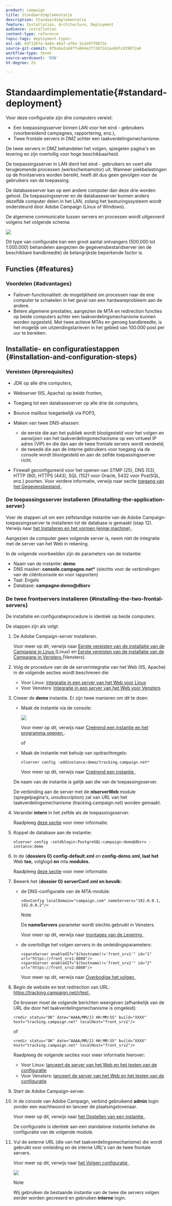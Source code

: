```yaml
---
product: campaign
title: Standaardimplementatie
description: Standaardimplementatie
feature: Installation, Architecture, Deployment
audience: installation
content-type: reference
topic-tags: deployment-types-
exl-id: 4df126fa-4a6e-46a7-af6e-1e2e97f0072e
source-git-commit: 0fba6a2ad4ffa864e2f726f241aa9d7cd39072a6
workflow-type: tm+mt
source-wordcount: '836'
ht-degree: 2%

---
```


# Standaardimplementatie{#standard-deployment}



Voor deze configuratie zijn drie computers vereist:

* Een toepassingsserver binnen LAN voor het eind - gebruikers (voorbereidend campagnes, rapportering, enz.),
* Twee frontale servers in DMZ achter een taakverdelingsmechanisme.

De twee servers in DMZ behandelen het volgen, spiegelen pagina&#39;s en levering en zijn overtollig voor hoge beschikbaarheid.

De toepassingsserver in LAN dient het eind - gebruikers en voert alle terugkomende processen (werkschemamotor) uit. Wanneer piekbelastingen op de frontservers worden bereikt, heeft dit dus geen gevolgen voor de gebruikers van de toepassing.

De databaseserver kan op een andere computer dan deze drie worden gehost. De toepassingsserver en de databaseserver kunnen anders dezelfde computer delen in het LAN, zolang het besturingssysteem wordt ondersteund door Adobe Campaign (Linux of Windows).

De algemene communicatie tussen servers en processen wordt uitgevoerd volgens het volgende schema:

![](assets/s_001_ncs_install_standardconfig.png)

Dit type van configuratie kan een groot aantal ontvangers (500.000 tot 1.000.000) behandelen aangezien de gegevensbestandserver (en de beschikbare bandbreedte) de belangrijkste beperkende factor is.

## Functies {#features}

### Voordelen {#advantages}

* Failover-functionaliteit: de mogelijkheid om processen naar de ene computer te schakelen in het geval van een hardwareprobleem aan de andere.
* Betere algemene prestaties, aangezien de MTA en redirection functies op beide computers achter een taakverdelingsmechanisme kunnen worden opgesteld. Met twee actieve MTAs en genoeg bandbreedte, is het mogelijk om uitzendingstarieven in het gebied van 100.000 post per uur te bereiken.

## Installatie- en configuratiestappen {#installation-and-configuration-steps}

### Vereisten {#prerequisites}

* JDK op alle drie computers,
* Webserver (IIS, Apache) op beide fronten,
* Toegang tot een databaseserver op alle drie de computers,
* Bounce mailbox toegankelijk via POP3,
* Maken van twee DNS-aliassen:

   * de eerste die aan het publiek wordt blootgesteld voor het volgen en aanwijzen van het taakverdelingsmechanisme op een virtueel IP adres (VIP) en die dan aan de twee frontale servers wordt verdeeld;
   * de tweede die aan de interne gebruikers voor toegang via de console wordt blootgesteld en aan de zelfde toepassingsserver richt.

* Firewall geconfigureerd voor het openen van STMP (25), DNS (53), HTTP (80), HTTPS (443), SQL (1521 voor Oracle, 5432 voor PostSQL, enz.) poorten. Voor verdere informatie, verwijs naar sectie [ toegang van het Gegevensbestand ](../../installation/using/network-configuration.md#database-access).

### De toepassingsserver installeren {#installing-the-application-server}

Voer de stappen uit om een zelfstandige instantie van de Adobe Campaign-toepassingsserver te installeren tot de database is gemaakt (stap 12). Verwijs naar [ het Installeren en het vormen (enige machine) ](../../installation/using/standalone-deployment.md#installing-and-configuring--single-machine-).

Aangezien de computer geen volgende server is, neem niet de integratie met de server van het Web in rekening.

In de volgende voorbeelden zijn de parameters van de instantie:

* Naam van de instantie: **demo**
* DNS masker: **console.campagne.net&#42;** (slechts voor de verbindingen van de cliëntconsole en voor rapporten)
* Taal: Engels
* Database: **campagne:demo@dbsrv**

### De twee frontservers installeren {#installing-the-two-frontal-servers}

De installatie en configuratieprocedure is identiek op beide computers.

De stappen zijn als volgt:

1. De Adobe Campaign-server installeren.

   Voor meer op dit, verwijs naar [ Eerste vereisten van de installatie van de Campagne in Linux ](../../installation/using/prerequisites-of-campaign-installation-in-linux.md) (Linux) en [ Eerste vereisten van de installatie van de Campagne in Vensters ](../../installation/using/prerequisites-of-campaign-installation-in-windows.md) (Vensters).

1. Volg de procedure van de de serverintegratie van het Web (IIS, Apache) in de volgende secties wordt beschreven die:

   * Voor Linux: [ Integratie in een server van het Web voor Linux ](../../installation/using/integration-into-a-web-server-for-linux.md)
   * Voor Vensters: [ Integratie in een server van het Web voor Vensters ](../../installation/using/integration-into-a-web-server-for-windows.md)

1. Creeer de **demo** instantie. Er zijn twee manieren om dit te doen:

   * Maak de instantie via de console:

     ![](assets/install_create_new_connexion.png)

     Voor meer op dit, verwijs naar [ Creërend een instantie en het programma openen ](../../installation/using/creating-an-instance-and-logging-on.md).

     of

   * Maak de instantie met behulp van opdrachtregels:

     ```
     nlserver config -addinstance:demo/tracking.campaign.net*
     ```

     Voor meer op dit, verwijs naar [ Creërend een instantie ](../../installation/using/command-lines.md#creating-an-instance).

   De naam van de instantie is gelijk aan die van de toepassingsserver.

   De verbinding aan de server met de **nlserverWeb** module (spiegelpagina&#39;s, unsubscription) zal van URL van het taakverdelingsmechanisme (tracking.campaign.net) worden gemaakt.

1. Verander **intern** in het zelfde als de toepassingsserver.

   Raadpleeg [deze sectie](../../installation/using/configuring-campaign-server.md#internal-identifier) voor meer informatie.

1. Koppel de database aan de instantie:

   ```
   nlserver config -setdblogin:PostgreSQL:campaign:demo@dbsrv -instance:demo
   ```

1. In de {**dossiers 0} config-default.xml** en **config-demo.xml, laat het** Web **toe,** volglogd **en** mta **modules.**

   Raadpleeg [deze sectie](../../installation/using/configuring-campaign-server.md#enabling-processes) voor meer informatie.

1. Bewerk het {**dossier 0} serverConf.xml en bevolk:**

   * de DNS-configuratie van de MTA-module:

     ```
     <dnsConfig localDomain="campaign.com" nameServers="192.0.0.1, 192.0.0.2"/>
     ```

     >[!NOTE]
     >
     >De **nameServers** parameter wordt slechts gebruikt in Vensters.

     Voor meer op dit, verwijs naar [ montages van de Levering ](configure-delivery-settings.md).

   * de overtollige het volgen servers in de omleidingsparameters:

     ```
     <spareServer enabledIf="$(hostname)!='front_srv1'" id="1" url="https://front_srv1:8080"/>
     <spareServer enabledIf="$(hostname)!='front_srv2'" id="2" url="https://front_srv2:8080"/>
     ```

     Voor meer op dit, verwijs naar [ Overbodige het volgen ](configuring-campaign-server.md#redundant-tracking).

1. Begin de website en test redirection van URL: [ https://tracking.campaign.net/r/test ](https://tracking.campaign.net/r/test).

   De browser moet de volgende berichten weergeven (afhankelijk van de URL die door het taakverdelingsmechanisme is omgeleid):

   ```
   <redir status="OK" date="AAAA/MM/JJ HH:MM:SS" build="XXXX" host="tracking.campaign.net" localHost="front_srv1"/>
   ```

   of

   ```
   <redir status="OK" date="AAAA/MM/JJ HH:MM:SS" build="XXXX" host="tracking.campaign.net" localHost="front_srv2"/>
   ```

   Raadpleeg de volgende secties voor meer informatie hierover:

   * Voor Linux: [ lanceert de server van het Web en het testen van de configuratie ](../../installation/using/integration-into-a-web-server-for-linux.md#launching-the-web-server-and-testing-the-configuration)
   * Voor Vensters: [ lanceert de server van het Web en het testen van de configuratie ](../../installation/using/integration-into-a-web-server-for-windows.md#launching-the-web-server-and-testing-the-configuration)

1. Start de Adobe Campaign-server.
1. In de console van Adobe Campaign, verbind gebruikend **admin** login zonder een wachtwoord en lanceer de plaatsingstovenaar.

   Voor meer op dit, verwijs naar [ het Opstellen van een instantie ](../../installation/using/deploying-an-instance.md).

   De configuratie is identiek aan een standalone instantie behalve de configuratie van de volgende module.

1. Vul de externe URL (die van het taakverdelingsmechanisme) die wordt gebruikt voor omleiding en de interne URL&#39;s van de twee frontale servers.

   Voor meer op dit, verwijs naar [ het Volgen configuratie ](../../installation/using/deploying-an-instance.md#tracking-configuration).

   ![](assets/d_ncs_install_tracking2.png)

   >[!NOTE]
   >
   >Wij gebruiken de bestaande instantie van de twee die servers volgen eerder worden gecreeerd en gebruiken **interne** login.
